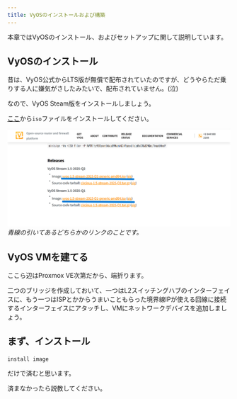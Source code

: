 ```yaml
---
title: VyOSのインストールおよび構築
---
```


本章ではVyOSのインストール、およびセットアップに関して説明しています。

## VyOSのインストール
昔は、VyOS公式からLTS版が無償で配布されていたのですが、どうやらただ乗りする人に嫌気がさしたみたいで、配布されていません。(泣)

なので、VyOS Steam版をインストールしましょう。

[ここ](https://vyos.net/get/stream/)から`iso`ファイルをインストールしてください。

![kiji](/images/kiji.png)
*青線の引いてあるどちらかのリンクのことです。*

## VyOS VMを建てる
ここら辺はProxmox VE次第だから、端折ります。

二つのブリッジを作成しておいて、一つはL2スイッチングハブのインターフェイスに、もう一つはISPとかからうまいこともらった境界線IPが使える回線に接続するインターフェイスにアタッチし、VMにネットワークデバイスを追加しましょう。

## まず、インストール
```
install image
```
だけで済むと思います。

済まなかったら説教してください。